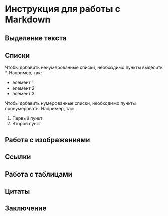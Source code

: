 # Инструкция для работы с Markdown

## Выделение текста

## Списки

Чтобы добавить ненумерованные списки, необходимо пункты выделить *. Например, так:
* элемент 1
* элемент 2
* элемент 3

Чтобы добавить нумерованные списки, необходимо пункты пронумеровать. Например, так:

1. Первый пункт
2. Второй пункт


## Работа с изображениями

## Ссылки

## Работа с таблицами

## Цитаты

## Заключение